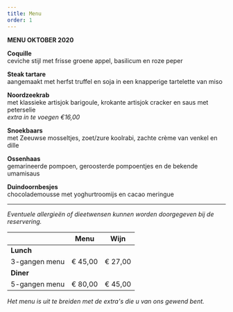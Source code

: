 ```yaml
---
title: Menu
order: 1
---
```

**MENU OKTOBER 2020**

**Coquille**  
ceviche stijl met frisse groene appel, basilicum en roze peper

**Steak tartare**  
aangemaakt met herfst truffel en soja in een knapperige tartelette van miso

**Noordzeekrab**  
met klassieke artisjok barigoule, krokante artisjok cracker en saus met peterselie  
*extra in te voegen €16,00*

**Snoekbaars**  
met Zeeuwse mosseltjes, zoet/zure koolrabi, zachte crème van venkel en dille 

**Ossenhaas**  
gemarineerde pompoen, geroosterde pompoentjes en de bekende umamisaus 

**Duindoornbesjes**  
chocolademousse met yoghurtroomijs en cacao meringue 

---

*Eventuele allergieën of dieetwensen kunnen worden doorgegeven bij de reservering.*

| | Menu | Wijn |
| --- | --- | --- |
| **Lunch** | | |
| 3-gangen menu | € 45,00 | € 27,00 |
| **Diner** | | | 
| 5-gangen menu | € 80,00 | € 45,00 | 

*Het menu is uit te breiden met de extra's die u van ons gewend bent.*